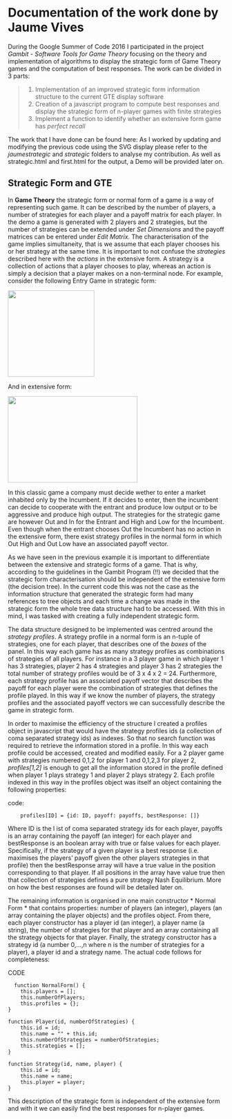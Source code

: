 
#  Documentation of the work done by Jaume Vives 

During the Google Summer of Code  2016 I participated in the project *Gambit - Software Tools for Game Theory* focusing on the theory and implementation of algorithms to display the strategic form of Game Theory games and the computation of best responses. The work can be divided in 3 parts: 

> 1. Implementation of an improved strategic form information structure to the current GTE display software
> 2. Creation of a javascript program to compute best responses and display the strategic form of n-player games with finite strategies
> 3. Implement a function to identify whether an extensive form game has *perfect recall*

The work that I have done can be found here: [](https://github.com/gambitproject/jsgte/tree/jaume-strategic)
As I worked by updating and modifying the previous code using the SVG display please refer to the *jaumestrategic* and *strategic* folders to analyse my contribution. As well as strategic.html and first.html for the output, a Demo will be provided later on.

## Strategic Form and GTE

In **Game Theory** the strategic form or normal form of a game is a way of representing such game. It can be described by the number of players, a number of strategies for each player and a payoff matrix for each player. In the demo a game is generated with 2 players and 2 strategies, but the number of strategies can be extended under *Set Dimensions* and the payoff matrices can be entered under *Edit Matrix*. The characterisation of the game implies simultaneity, that is we assume that each player chooses his or her strategy at the same time. It is important to not confuse the *strategies* described here with the *actions* in the extensive form. A strategy is a collection of actions that a player chooses to play, whereas an action is simply a decision that a player makes on a non-terminal node. For example, consider the following Entry Game in strategic form:

<img src="https://raw.githubusercontent.com/gambitproject/jsgte/master/INFOS/images/Screen%20Shot%202016-08-20%20at%2021.28.10.png" width="200" height="200" />

And in extensive form:

<img src="https://raw.githubusercontent.com/gambitproject/jsgte/master/INFOS/images/Screen%20Shot%202016-08-20%20at%2021.27.02.png" width="300" height="200" />

In this classic game a company must decide wether to enter a market inhabited only by the Incumbent. If it decides to enter, then the incumbent can decide to cooperate with the entrant and produce low output or to be aggressive and produce high output. The strategies for the strategic game are however Out and In for the Entrant and High and Low for the Incumbent. Even though when the entrant chooses Out the Incumbent has no action in the extensive form, there exist strategy profiles in the normal form in which Out High and Out Low have an associated payoff vector. 

As we have seen in the previous example it is important to differentiate between the extensive and strategic forms of a game. That is why, according to the guidelines in the Gambit Program (!!) we decided that the strategic form characterisation should be independent of the extensive form (the decision tree). In the current code this was not the case as the information structure that generated the strategic form had many references to tree objects and each time a change was made in the strategic form the whole tree data structure had to be accessed. With this in mind, I was tasked with creating a fully independent strategic form.

The data structure designed to be implemented was centred around the *strategy profiles*. A strategy profile in a normal form is an n-tuple of strategies, one for each player, that describes one of the *boxes* of the panel. In this way each game has as many strategy profiles as combinations of strategies of all players. For instance in a 3 player game in which player 1 has 3 strategies, player 2 has 4 strategies and player 3 has 2 strategies the total number of strategy profiles would be of 3 x 4 x 2 = 24. Furthermore, each strategy profile has an associated payoff vector that describes the payoff for each player were the combination of strategies that defines the profile played. In this way if we know the number of players, the strategy profiles and the associated payoff vectors we can successfully describe the game in strategic form. 

In order to maximise the efficiency of the structure I created a profiles object in javascript that would have the strategy profiles ids (a collection of coma separated strategy ids) as indexes. So that no search function was required to retrieve the information stored in a profile. In this way each profile could be accessed, created and modified easily. For a 2 player game with strategies numbered 0,1,2 for player 1 and 0,1,2,3 for player 2, *profiles[1,2]* is enough to get all the information stored in the profile defined when player 1 plays strategy 1 and player 2 plays strategy 2. Each profile indexed in this way in the profiles object was itself an object containing the following properties:

code: 	


		profiles[ID] = {id: ID, payoff: payoffs, bestResponse: []}


Where ID is the l	ist of coma separated strategy ids for each player, payoffs is an array containing the payoff (an integer) for each player and bestResponse is an boolean array with true or false values for each player. Specifically, if the strategy of a given player is a best response (i.e. maximises the players’ payoff given the other players strategies in that profile) then the bestResponse array will have a true value in the position corresponding to that player. If all positions in the array have value true then that collection of strategies defines a pure strategy Nash Equilibrium. More on how the best responses are found will be detailed later on.

The remaining information is organised in one main constructor * Normal Form * that contains properties: number of players (an integer), players (an array containing the player objects) and the profiles object. From there, each player constructor has a player id (an integer), a player name (a string), the number of strategies for that player and an array containing all the strategy objects for that player. Finally, the strategy constructor has a strategy id (a number 0,…,n where n is the number of strategies for a player), a player id and a strategy name. The actual code follows for completeness:

CODE

	  function NormalForm() {
        this.players = [];
        this.numberOfPlayers;
        this.profiles = {}; 
    }

    function Player(id, numberOfStrategies) {
        this.id = id;
        this.name = "" + this.id;
        this.numberOfStrategies = numberOfStrategies;
        this.strategies = [];
    }

    function Strategy(id, name, player) {
        this.id = id; 
        this.name = name; 
        this.player = player;
    }

This description of the strategic form is independent of the extensive form and with it we can easily find the best responses for n-player games.

